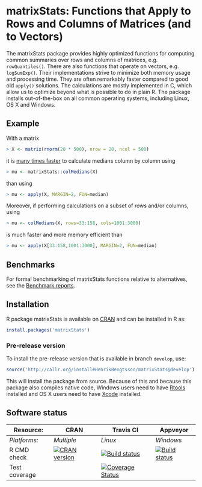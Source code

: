 # matrixStats: Functions that Apply to Rows and Columns of Matrices (and to Vectors)

The matrixStats package provides highly optimized functions for
computing common summaries over rows and columns of matrices,
e.g. `rowQuantiles()`. There are also functions that operate on vectors,
e.g. `logSumExp()`. Their implementations strive to minimize both memory
usage and processing time. They are often remarkably faster compared
to good old `apply()` solutions. The calculations are mostly implemented
in C, which allow us to optimize beyond what is possible to do in
plain R. The package installs out-of-the-box on all common operating
systems, including Linux, OS X and Windows.

## Example
With a matrix
```r
> X <- matrix(rnorm(20 * 500), nrow = 20, ncol = 500)
```
it is [many times
faster](http://www.jottr.org/2015/01/matrixStats-0.13.1.html) to
calculate medians column by column using
```r
> mu <- matrixStats::colMedians(X)
```
than using
```r
> mu <- apply(X, MARGIN=2, FUN=median)
```

Moreover, if performing calculations on a subset of rows and/or
columns, using
```r
> mu <- colMedians(X, rows=33:158, cols=1001:3000)
```
is much faster and more memory efficient than
```r
> mu <- apply(X[33:158,1001:3000], MARGIN=2, FUN=median)
```



## Benchmarks
For formal benchmarking of matrixStats functions relative to
alternatives, see the [Benchmark reports](https://github.com/HenrikBengtsson/matrixStats/wiki/Benchmark-reports).

## Installation
R package matrixStats is available on [CRAN](http://cran.r-project.org/package=matrixStats) and can be installed in R as:
```r
install.packages('matrixStats')
```

### Pre-release version

To install the pre-release version that is available in branch `develop`, use:
```r
source('http://callr.org/install#HenrikBengtsson/matrixStats@develop')
```
This will install the package from source.  Because of this and because this package also compiles native code, Windows users need to have [Rtools](https://cran.r-project.org/bin/windows/Rtools/) installed and OS X users need to have [Xcode](https://developer.apple.com/xcode/) installed.




## Software status

| Resource:     | CRAN        | Travis CI     | Appveyor         |
| ------------- | ------------------- | ------------- | ---------------- |
| _Platforms:_  | _Multiple_          | _Linux_       | _Windows_        |
| R CMD check   | <a href="http://cran.r-project.org/web/checks/check_results_matrixStats.html"><img border="0" src="http://www.r-pkg.org/badges/version/matrixStats" alt="CRAN version"></a> | <a href="https://travis-ci.org/HenrikBengtsson/matrixStats"><img src="https://travis-ci.org/HenrikBengtsson/matrixStats.svg" alt="Build status"></a> | <a href="https://ci.appveyor.com/project/HenrikBengtsson/matrixstats"><img src="https://ci.appveyor.com/api/projects/status/github/HenrikBengtsson/matrixStats?svg=true" alt="Build status"></a> |
| Test coverage |                     | <a href="https://coveralls.io/r/HenrikBengtsson/matrixStats"><img src="https://coveralls.io/repos/HenrikBengtsson/matrixStats/badge.svg?branch=develop" alt="Coverage Status"/></a>   |                  |
